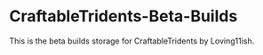 # CraftableTridents-Beta-Builds
This is the beta builds storage for CraftableTridents by Loving11ish.
